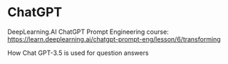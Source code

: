 # ChatGPT 


DeepLearning.AI ChatGPT Prompt Engineering course: https://learn.deeplearning.ai/chatgpt-prompt-eng/lesson/6/transforming

How Chat GPT-3.5 is used for question answers <br />


